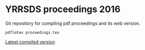 YRRSDS proceedings 2016
=======================
Git repository for compiling pdf proceedings and its web version.

`pdflatex proceedings.tex`


[Latest compiled version](https://github.com/yrrsds/proceedings2016/raw/master/tags/proceedings01.pdf)
